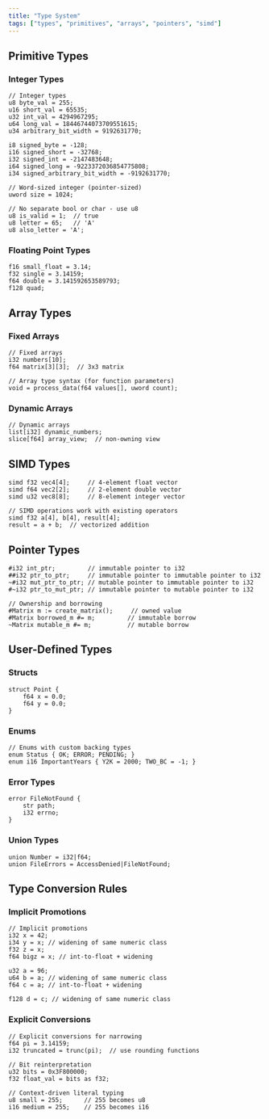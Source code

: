 ```yaml
---
title: "Type System"
tags: ["types", "primitives", "arrays", "pointers", "simd"]
---
```


## Primitive Types

### Integer Types

```cesium
// Integer types
u8 byte_val = 255;
u16 short_val = 65535;
u32 int_val = 4294967295;
u64 long_val = 18446744073709551615;
u34 arbitrary_bit_width = 9192631770;

i8 signed_byte = -128;
i16 signed_short = -32768;
i32 signed_int = -2147483648;
i64 signed_long = -9223372036854775808;
i34 signed_arbitrary_bit_width = -9192631770;

// Word-sized integer (pointer-sized)
uword size = 1024;

// No separate bool or char - use u8
u8 is_valid = 1;  // true
u8 letter = 65;   // 'A'
u8 also_letter = 'A';
```

### Floating Point Types

```cesium
f16 small_float = 3.14;
f32 single = 3.14159;
f64 double = 3.141592653589793;
f128 quad;
```

## Array Types

### Fixed Arrays

```cesium
// Fixed arrays
i32 numbers[10];
f64 matrix[3][3];  // 3x3 matrix

// Array type syntax (for function parameters)
void = process_data(f64 values[], uword count);
```

### Dynamic Arrays

```cesium
// Dynamic arrays
list[i32] dynamic_numbers;
slice[f64] array_view;  // non-owning view
```

## SIMD Types

```cesium
simd f32 vec4[4];     // 4-element float vector
simd f64 vec2[2];     // 2-element double vector
simd u32 vec8[8];     // 8-element integer vector

// SIMD operations work with existing operators
simd f32 a[4], b[4], result[4];
result = a + b;  // vectorized addition
```

## Pointer Types

```cesium
#i32 int_ptr;         // immutable pointer to i32
##i32 ptr_to_ptr;     // immutable pointer to immutable pointer to i32
~#i32 mut_ptr_to_ptr; // mutable pointer to immutable pointer to i32
#~i32 ptr_to_mut_ptr; // immutable pointer to mutable pointer to i32

// Ownership and borrowing
#Matrix m := create_matrix();     // owned value
#Matrix borrowed_m #= m;         // immutable borrow
~Matrix mutable_m #= m;          // mutable borrow
```

## User-Defined Types

### Structs

```cesium
struct Point {
    f64 x = 0.0;
    f64 y = 0.0;
}
```

### Enums

```cesium
// Enums with custom backing types
enum Status { OK; ERROR; PENDING; }
enum i16 ImportantYears { Y2K = 2000; TWO_BC = -1; }
```

### Error Types

```cesium
error FileNotFound {
    str path;
    i32 errno;
}
```

### Union Types

```cesium
union Number = i32|f64;
union FileErrors = AccessDenied|FileNotFound;
```

## Type Conversion Rules

### Implicit Promotions

```cesium
// Implicit promotions
i32 x = 42;
i34 y = x; // widening of same numeric class
f32 z = x;
f64 bigz = x; // int-to-float + widening

u32 a = 96;
u64 b = a; // widening of same numeric class
f64 c = a; // int-to-float + widening

f128 d = c; // widening of same numeric class
```

### Explicit Conversions

```cesium
// Explicit conversions for narrowing
f64 pi = 3.14159;
i32 truncated = trunc(pi);  // use rounding functions

// Bit reinterpretation
u32 bits = 0x3F800000;
f32 float_val = bits as f32;

// Context-driven literal typing
u8 small = 255;      // 255 becomes u8
i16 medium = 255;    // 255 becomes i16
```
